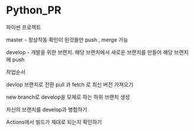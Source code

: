 # Python_PR
파이썬 프로젝트

master - 정상작동 확인이 된것들만 push , merge 가능

develop - 개발을 위한 브랜치. 해당 브랜치에서 새로운 브랜치를 만들어 해당 브랜치에 push

작업순서

devlop 브랜치로 전환
pull 과 fetch 로 최신 버전 가져오기

new branch로 develop을 모체로 하는 하위 브랜치 생성

자신의 브랜치를 develop과 병합하기

Actions에서 빌드가 제대로 되는지 확인하기

